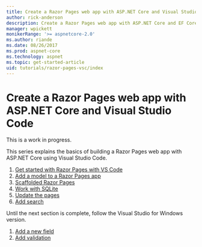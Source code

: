 ```yaml
---
title: Create a Razor Pages web app with ASP.NET Core and Visual Studio Code
author: rick-anderson
description: Create a Razor Pages web app with ASP.NET Core and EF Core.
manager: wpickett
monikerRange: '>= aspnetcore-2.0'
ms.author: riande
ms.date: 08/26/2017
ms.prod: aspnet-core
ms.technology: aspnet
ms.topic: get-started-article
uid: tutorials/razor-pages-vsc/index
---
```


# Create a Razor Pages web app with ASP.NET Core and Visual Studio Code

This is a work in progress.

This series explains the basics of building a Razor Pages web app with ASP.NET Core using Visual Studio Code.

1. [Get started with Razor Pages with VS Code](xref:tutorials/razor-pages-vsc/razor-pages-start)
2. [Add a model to a Razor Pages app](xref:tutorials/razor-pages-vsc/model)
3. [Scaffolded Razor Pages](xref:tutorials/razor-pages-vsc/page)
4. [Work with SQLite](xref:tutorials/razor-pages-vsc/sql)
5. [Update the pages](xref:tutorials/razor-pages-vsc/da1)
6. [Add search](xref:tutorials/razor-pages-vsc/search)

Until the next section is complete, follow the Visual Studio for Windows version.

1. [Add a new field](xref:tutorials/razor-pages/new-field)
1. [Add validation](xref:tutorials/razor-pages/validation)
